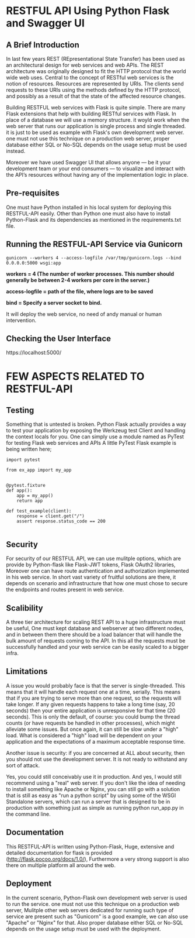 # RESTFUL API Using Python Flask and Swagger UI


## A Brief Introduction

In last few years REST (REpresentational State Transfer) has been used as an architectural design for web services and web APIs. The REST architecture was originally designed to fit the HTTP protocol that the world wide web uses.
Central to the concept of RESTful web services is the notion of resources. Resources are represented by URIs. The clients send requests to these URIs using the methods defined by the HTTP protocol, and possibly as a result of that the state of the affected resource changes.

Building RESTFUL web services with Flask is quite simple. There are many Flask extensions that help with building RESTful services with Flask. In place of a database we will use a memory structure. it woyld work when the web server that runs our application is single process and single threaded. it is just to be used as example with Flask's own development web server. one must not use this technique on a production web server, proper database either SQL or No-SQL depends on the usage setup must be used instead.

Moreover we have used Swagger UI that allows anyone — be it your development team or your end consumers — to visualize and interact with the API’s resources without having any of the implementation logic in place.


## Pre-requisites

One must have Python installed in his local system for deploying this RESTFUL-API easily. Other than Python one must also have to install Python-Flask and its dependencies as mentioned in the requirements.txt file.


## Running the RESTFUL-API Service via Gunicorn

```gunicorn --workers 4 --access-logfile /var/tmp/gunicorn.logs --bind 0.0.0.0:5000 wsgi:app``` 

**workers = 4 (The number of worker processes. This number should generally be between 2-4 workers per core in the server.)**

**access-logfile = path of the file, where logs are to be saved**

**bind = Specify a server socket to bind.**

It will deploy the web service, no need of andy manual or human intervention. 


## Checking the User Interface

https://localhost:5000/


# FEW ASPECTS RELATED TO RESTFUL-API

## Testing

Something that is untested is broken. Python Flask actually provides a way to test your application by exposing the Werkzeug test Client and handling the context locals for you. One can simply use a module named as PyTest for testing Flask web services and APIs
A little PyTest Flask example is being written here;

```
import pytest

from ex_app import my_app


@pytest.fixture
def app():
    app = my_app()
    return app

def test_example(client):
    response = client.get("/")
    assert response.status_code == 200


```

## Security

For security of our RESTFUL API, we can use mulitple options, which are provide by Python-flask like Flask-JWT tokens, Flask OAuth2 libraries, Moreover one can have route authentication and authorization implemented in his web service.
In short vast variety of fruitful solutions are there, it depends on scenario and infrastructure that how one must chose to secure the endpoints and routes present in web service.

## Scalibility

A three tier architecture for scaling REST API to a huge infrastructure must be useful, One must kept database and webserver at two different nodes, and in between them there should be a load balancer that will handle the bulk amount of requests coming to the API. In this all the requests must be successfully handled and your web service can be easily scaled to a bigger infra.

## Limitations

A issue you would probably face is that the server is single-threaded. This means that it will handle each request one at a time, serially. This means that if you are trying to serve more than one request, so the requests will take longer. If any given requests happens to take a long time (say, 20 seconds) then your entire application is unresponsive for that time (20 seconds). This is only the default, of course: you could bump the thread counts (or have requests be handled in other processes), which might alleviate some issues. But once again, it can still be slow under a "high" load. What is considered a "high" load will be dependent on your application and the expectations of a maximum acceptable response time.

Another issue is security: if you are concerned at ALL about security, then you should not use the development server. It is not ready to withstand any sort of attack.

Yes, you could still conceivably use it in production. And yes, I would still recommend using a "real" web server. If you don't like the idea of needing to install something like Apache or Nginx, you can still go with a solution that is still as easy as "run a python script" by using some of the WSGI Standalone servers, which can run a server that is designed to be in production with something just as simple as running python run_app.py in the command line.

## Documentation

This RESTFUL-API is written using Python-Flask, Huge, extensive and detailed documentation for flask is provided (http://flask.pocoo.org/docs/1.0/), Furthermore a very strong support is also there on multiple platform all around the web.

## Deployment

In the current scenario, Python-Flask own development web server is used to run the service. one must not use this technique on a production web server, Mulitple other web servers dedicated for running such type of service are present such as "Gunicorn" is a good example, we can also use "Apache" or "Nginx" for that. Also proper database either SQL or No-SQL depends on the usage setup must be used with the deployment.
